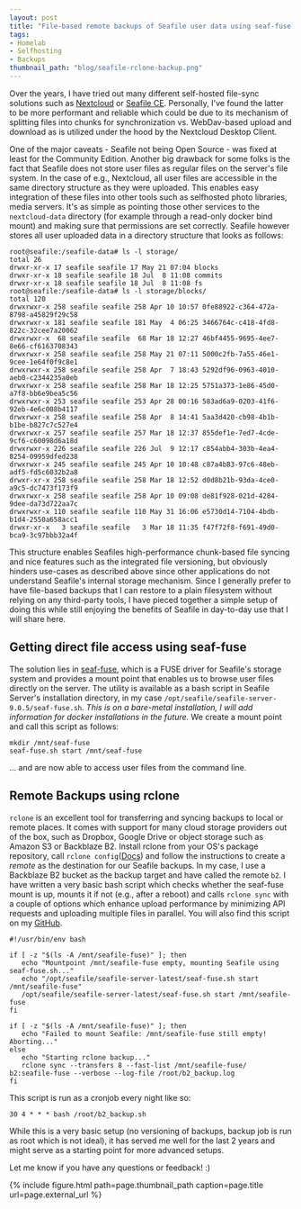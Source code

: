 ```yaml
---
layout: post
title: "File-based remote backups of Seafile user data using seaf-fuse and Rclone"
tags:
- Homelab
- Selfhosting
- Backups
thumbnail_path: "blog/seafile-rclone-backup.png"
---
```


Over the years, I have tried out many different self-hosted file-sync solutions such as [Nextcloud](https://nextcloud.com/) or [Seafile CE](https://www.seafile.com/en/home/).
Personally, I've found the latter to be more performant and reliable which could be due to its mechanism of splitting files into chunks for synchronization vs. WebDav-based upload and download as is utilized under the hood by the Nextcloud Desktop Client.

One of the major caveats - Seafile not being Open Source - was fixed at least for the Community Edition.
Another big drawback for some folks is the fact that Seafile does not store user files as regular files on the server's file system.
In the case of e.g., Nextcloud, all user files are accessible in the same directory structure as they were uploaded.
This enables easy integration of these files into other tools such as selfhosted photo libraries, media servers.
It's as simple as pointing those other services to the `nextcloud-data` directory (for example through a read-only docker bind mount) and making sure that permissions are set correctly.
Seafile however stores all user uploaded data in a directory structure that looks as follows:

```
root@seafile:/seafile-data# ls -l storage/
total 26
drwxr-xr-x 17 seafile seafile 17 May 21 07:04 blocks
drwxr-xr-x 18 seafile seafile 18 Jul  8 11:08 commits
drwxr-xr-x 18 seafile seafile 18 Jul  8 11:08 fs
root@seafile:/seafile-data# ls -l storage/blocks/
total 120
drwxrwxr-x 258 seafile seafile 258 Apr 10 10:57 0fe88922-c364-472a-8798-a45829f29c58
drwxrwxr-x 181 seafile seafile 181 May  4 06:25 3466764c-c418-4fd8-822c-32cee7a20062
drwxrwxr-x  68 seafile seafile  68 Mar 18 12:27 46bf4455-9695-4ee7-8e66-cf6163708343
drwxrwxr-x 258 seafile seafile 258 May 21 07:11 5000c2fb-7a55-46e1-9cee-1e64f0f9c8e1
drwxrwxr-x 258 seafile seafile 258 Apr  7 18:43 5292df96-0963-4010-aeb0-c2344235a0eb
drwxrwxr-x 258 seafile seafile 258 Mar 18 12:25 5751a373-1e86-45d0-a7f8-bb6e9bea5c56
drwxrwxr-x 253 seafile seafile 253 Apr 28 00:16 583ad6a9-0203-41f6-92eb-4e6c008b4117
drwxrwxr-x 258 seafile seafile 258 Apr  8 14:41 5aa3d420-cb98-4b1b-b1be-b827c7c527e4
drwxrwxr-x 257 seafile seafile 257 Mar 18 12:37 855def1e-7ed7-4cde-9cf6-c60098d6a18d
drwxrwxr-x 226 seafile seafile 226 Jul  9 12:17 c854abb4-303b-4ea4-8254-09959dfed238
drwxrwxr-x 245 seafile seafile 245 Apr 10 10:48 c87a4b83-97c6-48eb-adf5-fd5c6032b2a8
drwxr-xr-x 258 seafile seafile 258 Mar 18 12:52 d0d8b21b-93da-4ce0-a9c5-dc7473f173f9
drwxrwxr-x 258 seafile seafile 258 Apr 10 09:08 de81f928-021d-4284-9dee-da73d722aa7c
drwxrwxr-x 110 seafile seafile 110 May 31 16:06 e5730d14-7104-4bdb-b1d4-2550a658acc1
drwxr-xr-x   3 seafile seafile   3 Mar 18 11:35 f47f72f8-f691-49d0-bca9-3c97bbb32a4f

```

This structure enables Seafiles high-performance chunk-based file syncing and nice features such as the integrated file versioning, but obviously hinders use-cases as described above since other applications do not understand Seafile's internal storage mechanism.
Since I generally prefer to have file-based backups that I can restore to a plain filesystem without relying on any third-party tools, I have pieced together a simple setup of doing this while still enjoying the benefits of Seafile in day-to-day use that I will share here.

## Getting direct file access using seaf-fuse

The solution lies in [seaf-fuse](https://manual.seafile.com/extension/fuse/), which is a FUSE driver for Seafile's storage system and provides a mount point that enables us to browse user files directly on the server.
The utility is available as a bash script in Seafile Server's installation directory, in my case `/opt/seafile/seafile-server-9.0.5/seaf-fuse.sh`.
*This is on a bare-metal installation, I will add information for docker installations in the future.*
We create a mount point and call this script as follows:

```
mkdir /mnt/seaf-fuse
seaf-fuse.sh start /mnt/seaf-fuse
```

... and are now able to access user files from the command line.

## Remote Backups using rclone
`rclone` is an excellent tool for transferring and syncing backups to local or remote places.
It comes with support for many cloud storage providers out of the box, such as Dropbox, Google Drive or object storage such as Amazon S3 or Backblaze B2.
Install rclone from your OS's package repository, call `rclone config`([Docs](https://rclone.org/docs/)) and follow the instructions to create a *remote* as the destination for our Seafile backups.
In my case, I use a Backblaze B2 bucket as the backup target and have called the remote `b2`.
I have written a very basic bash script which checks whether the seaf-fuse mount is up, mounts it if not (e.g., after a reboot) and calls `rclone sync` with a couple of options which enhance upload performance by minimizing API requests and uploading multiple files in parallel.
You will also find this script on my [GitHub](https://gist.github.com/ralphscheu/1cd684dcad8ce4368967812bdf0734bc).

```
#!/usr/bin/env bash

if [ -z "$(ls -A /mnt/seafile-fuse)" ]; then
   echo "Mountpoint /mnt/seafile-fuse empty, mounting Seafile using seaf-fuse.sh..."
   echo "/opt/seafile/seafile-server-latest/seaf-fuse.sh start /mnt/seafile-fuse"
   /opt/seafile/seafile-server-latest/seaf-fuse.sh start /mnt/seafile-fuse
fi

if [ -z "$(ls -A /mnt/seafile-fuse)" ]; then
   echo "Failed to mount Seafile: /mnt/seafile-fuse still empty! Aborting..."
else
   echo "Starting rclone backup..."
   rclone sync --transfers 8 --fast-list /mnt/seafile-fuse/ b2:seafile-fuse --verbose --log-file /root/b2_backup.log
fi
```

This script is run as a cronjob every night like so:

`30 4 * * * bash /root/b2_backup.sh`

While this is a very basic setup (no versioning of backups, backup job is run as root which is not ideal), it has served me well for the last 2 years and might serve as a starting point for more advanced setups.

Let me know if you have any questions or feedback! :)

{% include figure.html path=page.thumbnail_path caption=page.title url=page.external_url %}

